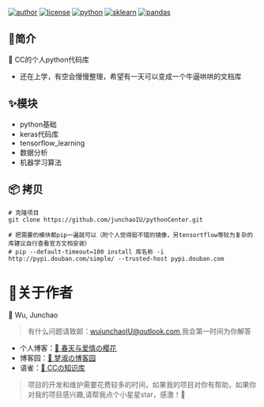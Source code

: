 [![author](https://img.shields.io/badge/author-WuJunchao-purple)](https://github.com/junchaoIU)
[![license](https://img.shields.io/crates/l/rustc-serialize)](https://github.com/junchaoIU/pythonCenter/blob/main/LICENSE)
[![python](https://img.shields.io/badge/python-3.7.6-yellowgreen)](https://github.com/facebook/react)
[![sklearn](https://img.shields.io/badge/sklearn-0.24.1-orange)](https://github.com/apachecn/sklearn-doc-zh)
[![pandas](https://img.shields.io/badge/pandas-1.2.1-green)](https://github.com/pandas-dev/pandas)

## 🌈简介
🎉  CC的个人python代码库
- 还在上学，有空会慢慢整理，希望有一天可以变成一个牛逼哄哄的文档库

## ✨模块
- python基础
- keras代码库
- tensorflow_learning
- 数据分析
- 机器学习算法

## 📦 拷贝

```shell
# 克隆项目
git clone https://github.com/junchaoIU/pythonCenter.git

# 把需要的模块都pip一遍就可以（附个人觉得挺不错的镜像，另tensortflow等较为复杂的库建议自行查看官方文档安装）
# pip --default-timeout=100 install 库名称 -i http://pypi.douban.com/simple/ --trusted-host pypi.douban.com
```

# 🌸关于作者
🍧 Wu, Junchao 

> 有什么问题请致邮：wujunchaoIU@outlook.com,我会第一时间为你解答

- 个人博客：[🌸 春天与爱情の樱花](https://www.wujunchao.top)
- 博客园：[🌸 梦淑の博客园](http://cnblogs.wujunchao.top)
- 语雀：[🌸 CCの知识库](https://www.yuque.com/wujunchao)

> 项目的开发和维护需要花费较多的时间，如果我的项目对你有帮助，如果你对我的项目感兴趣,请帮我点个小星星star，感激！🍉







